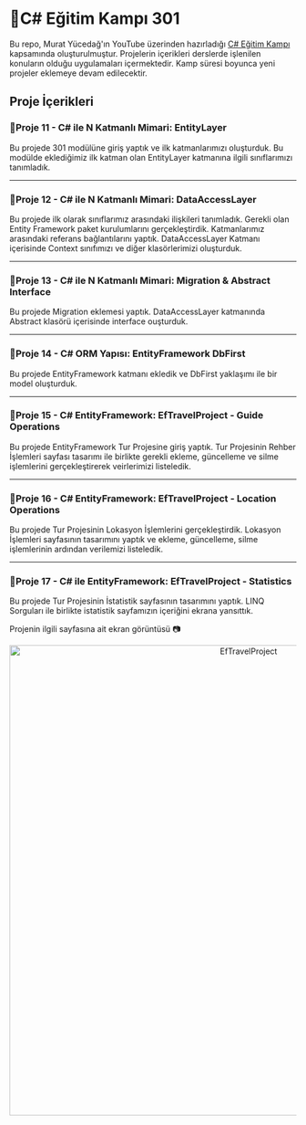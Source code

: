 # :rocket:C# Eğitim Kampı 301

Bu repo, Murat Yücedağ'ın YouTube üzerinden hazırladığı [C# Eğitim Kampı](https://www.youtube.com/playlist?list=PLKnjBHu2xXNPmFMvGKVHA_ijjrgUyNIXr) kapsamında oluşturulmuştur. Projelerin içerikleri derslerde işlenilen konuların olduğu uygulamaları içermektedir. 
Kamp süresi boyunca yeni projeler eklemeye devam edilecektir.



## Proje İçerikleri
### :pushpin:Proje 11 - C# ile N Katmanlı Mimari: EntityLayer
Bu projede 301 modülüne giriş yaptık ve ilk katmanlarımızı oluşturduk. Bu modülde eklediğimiz ilk katman olan EntityLayer katmanına ilgili sınıflarımızı tanımladık.

---

### :pushpin:Proje 12 - C# ile N Katmanlı Mimari: DataAccessLayer
Bu projede ilk olarak sınıflarımız arasındaki ilişkileri tanımladık. Gerekli olan Entity Framework paket kurulumlarını gerçekleştirdik. Katmanlarımız arasındaki referans bağlantılarını yaptık. DataAccessLayer Katmanı içerisinde Context sınıfımızı ve diğer klasörlerimizi oluşturduk.

---

### :pushpin:Proje 13 - C# ile N Katmanlı Mimari: Migration & Abstract Interface
Bu projede Migration eklemesi yaptık. DataAccessLayer katmanında Abstract klasörü içerisinde interface ouşturduk.

---

### :pushpin:Proje 14 - C# ORM Yapısı: EntityFramework DbFirst
Bu projede EntityFramework katmanı ekledik ve DbFirst yaklaşımı ile bir model oluşturduk.

---

### :pushpin:Proje 15 - C# EntityFramework: EfTravelProject - Guide Operations
Bu projede EntityFramework Tur Projesine giriş yaptık. Tur Projesinin Rehber İşlemleri sayfası tasarımı ile birlikte gerekli ekleme, güncelleme ve silme işlemlerini gerçekleştirerek veirlerimizi listeledik.

---

### :pushpin:Proje 16 - C# EntityFramework: EfTravelProject - Location Operations
Bu projede Tur Projesinin Lokasyon İşlemlerini gerçekleştirdik. Lokasyon İşlemleri sayfasının tasarımını yaptık ve ekleme, güncelleme, silme işlemlerinin ardından verilemizi listeledik.

---

### :pushpin:Proje 17 - C# ile EntityFramework: EfTravelProject - Statistics
Bu projede Tur Projesinin İstatistik sayfasının tasarımını yaptık. LINQ Sorguları ile birlikte istatistik sayfamızın içeriğini ekrana yansıttık.

Projenin ilgili sayfasına ait ekran görüntüsü :camera:
<div align = "center">
<img width="824" alt="EfTravelProject" src="https://github.com/user-attachments/assets/994cae74-66e1-436e-bfa6-e70bf2aaec12">
</div>
